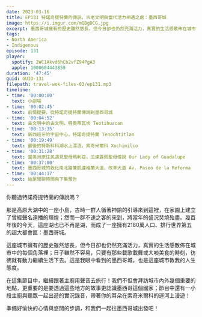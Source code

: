 ```yaml
---
date: 2023-03-16
title: EP131 特諾奇提特蘭的傳説，古老文明與當代活力相遇之處：墨西哥城
image: https://i.imgur.com/mQBgDCG.jpg
excerpt: 墨西哥城擁有的歷史雖然悠長，但今日卻也仍然充滿活力，真實的生活感散佈在城市中的每個角落裡。在這集節目中，我們不但會拜訪城市內外幾個地點，更重要的是更認識墨西哥這個國家；節目中還有一小段出遊的實況錄音，帶著你的耳朵在索奇米爾科的運河上漫遊！
tags:
- North America
- Indigenous
episode: 131
player:
  spotify: 2WC1Akvd6hCb2vfZ94PgA3
  apple: 1000604443859
duration: '47:45'
guid: GUID-131
filepath: travel-wok-files-03/ep131.mp3
timeline:
- time: '00:00:00'
  text: 小劇場
- time: '00:02:45'
  text: 前情提要，從特諾奇提特蘭傳說到墨西哥城
- time: '00:04:52'
  text: 古文明中的古文明，特奧蒂瓦坎 Teotihuacan
- time: '00:13:35'
  text: 新西班牙的宇宙中心，特諾奇提特蘭 Tenochtitlan
- time: '00:19:49'
  text: 最後的特斯科科湖水上漂流，索奇米爾科 Xochimilco
- time: '00:31:28'
  text: 當美洲原住民遇見聖母瑪利亞，瓜達露佩聖母傳說 Our Lady of Guadalupe
- time: '00:37:00'
  text: 墨西哥城的敦化南北路兼凱達格蘭大道，改革大道 Av. Paseo de la Reforma
- time: '00:44:17'
  text: 結尾閒聊時間與下集預告
---
```

你聽過特諾奇提特蘭的傳說嗎？

那是高原大湖中的一座小島，古時一群人循著神諭的引導來到這裡，在家園上建立了曾經聲名遠播的輝煌；然而一群不速之客的來到，將當年的盛況焚燒殆盡。幾百年後的今天，這座湖也已不再是湖，而成了一座擁有2180萬人口、排行世界第五的超大都會區：墨西哥城。

這座城市擁有的歷史雖然悠長，但今日卻也仍然充滿活力，真實的生活感散佈在城市中的每個角落裡；日子雖然不容易，只要有那些載歌載舞或大啖美食的時刻，彷彿就有動力繼續生活下去。這是我眼中看到的墨西哥城，也是這座城市教我的人生態度。

在這集節目中，繼續跟著主廚用聲音去旅行！我們不但會拜訪城市內外幾個重要的地點，更重要的是要透過這些地方的故事更認識墨西哥這個國家；節目中還有一小段主廚與聽眾一起出遊的實況錄音，帶著你的耳朵在索奇米爾科的運河上漫遊！

準備好愉快的心情與悠閒的步調，和我們一起往墨西哥城出發吧！
